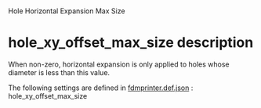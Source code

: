 
# 
Hole Horizontal Expansion Max Size


# hole_xy_offset_max_size description
When non-zero, horizontal expansion is only applied to holes whose diameter is less than this value.

The following settings are defined in [fdmprinter.def.json](https://github.com/smartavionics/Cura/blob/mb-master/resources/definitions/fdmprinter.def.json) : hole_xy_offset_max_size
